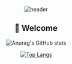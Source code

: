 <div align='center'>

![header](https://capsule-render.vercel.app/api?type=shark&color=auto&height=250&section=header&text=Haram's%20GitHub&fontSize=70&animation=scaleIn)


## 👋 Welcome


![Anurag's GitHub stats](https://github-readme-stats.vercel.app/api?username=choi-haram&theme=vue&count_private=true&show_icons=true)

[![Top Langs](https://github-readme-stats.vercel.app/api/top-langs/?username=choi-haram&theme=vue&layout=compact&langs_count=8&hide=Shell)](https://github.com/anuraghazra/github-readme-stats)

</div>
<!--
**choi-haram/choi-haram** is a ✨ _special_ ✨ repository because its `README.md` (this file) appears on your GitHub profile.

Here are some ideas to get you started:

- 🔭 I’m currently working on ...
- 🌱 I’m currently learning ...
- 👯 I’m looking to collaborate on ...
- 🤔 I’m looking for help with ...
- 💬 Ask me about ...
- 📫 How to reach me: ...
- 😄 Pronouns: ...
- ⚡ Fun fact: ...
-->
